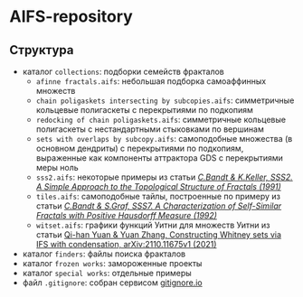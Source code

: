 # AIFS-repository


## Структура

* каталог `collections`: подборки семейств фракталов
	* `afinne fractals.aifs`: небольшая подборка самоаффинных множеств
	* `chain poligaskets intersecting by subcopies.aifs`: симметричные кольцевые полигаскеты с перекрытиями по подкопиям
	* `redocking of chain poligaskets.aifs`: симметричные кольцевые полигаскеты с нестандартными стыковками по вершинам
	* `sets with overlaps by subcopy.aifs`: самоподобные множества (в основном дендриты) с перекрытиями по подкопиям, выраженные как компоненты аттрактора GDS с перекрытиями меры ноль
	* `sss2.aifs`: некоторые примеры из статьи [_C.Bandt & K.Keller, SSS2. A Simple Approach to the Topological Structure of Fractals (1991)_](https://doi.org/10.1002/mana.19911540104)
	* `tiles.aifs`: самоподобные тайлы, построенные по примеру из статьи [_C.Bandt & S.Graf, SSS7. A Characterization of Self-Similar Fractals with Positive Hausdorff Measure (1992)_](https://doi.org/10.2307/2159618)
	* `witset.aifs`: графики функций Уитни для множеств Уитни из статьи [Qi-han Yuan & Yuan Zhang, Constructing Whitney sets via IFS with condensation, arXiv:2110.11675v1 (2021)](https://doi.org/10.48550/arXiv.2110.11675)
* каталог `finders`: файлы поиска фракталов
* каталог `frozen works`: замороженные проекты
* каталог `special works`: отдельные примеры
* файл `.gitignore`: собран сервисом [gitignore.io](https://www.toptal.com/developers/gitignore/)


